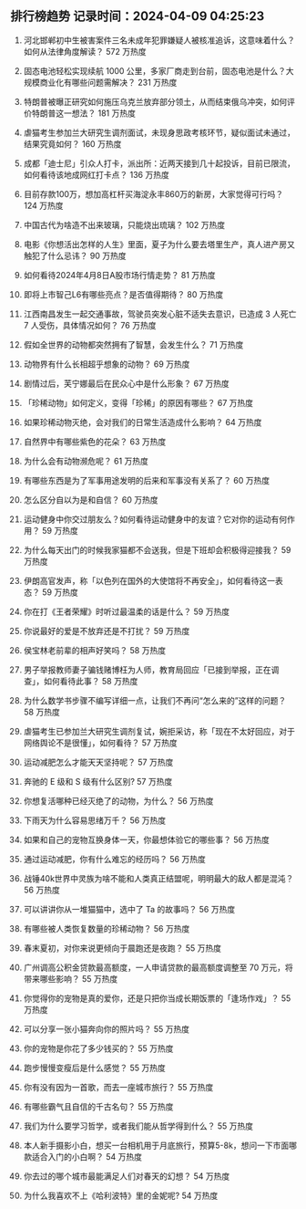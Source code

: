 
## 排行榜趋势 记录时间：2024-04-09 04:25:23
  
  1. 河北邯郸初中生被害案件三名未成年犯罪嫌疑人被核准追诉，这意味着什么？如何从法律角度解读？ 572 万热度
    
  2. 固态电池轻松实现续航 1000 公里，多家厂商走到台前，固态电池是什么？大规模商业化有哪些问题需解决？ 231 万热度
    
  3. 特朗普被曝正研究如何施压乌克兰放弃部分领土，从而结束俄乌冲突，如何评价特朗普这一想法？ 181 万热度
    
  4. 虐猫考生参加兰大研究生调剂面试，未现身思政考核环节，疑似面试未通过，结果究竟如何？ 160 万热度
    
  5. 成都「迪士尼」引众人打卡，派出所：近两天接到几十起投诉，目前已限流，如何看待该地成网红打卡点？ 136 万热度
    
  6. 目前存款100万，想加高杠杆买海淀永丰860万的新房，大家觉得可行吗？ 124 万热度
    
  7. 中国古代为啥造不出来玻璃，只能烧出琉璃？ 102 万热度
    
  8. 电影《你想活出怎样的人生》里面，夏子为什么要去塔里生产，真人进产房又触犯了什么忌讳？ 90 万热度
    
  9. 如何看待2024年4月8日A股市场行情走势？ 81 万热度
    
  10. 即将上市智己L6有哪些亮点？是否值得期待？ 80 万热度
    
  11. 江西南昌发生一起交通事故，驾驶员突发心脏不适失去意识，已造成 3 人死亡 7 人受伤，具体情况如何？ 76 万热度
    
  12. 假如全世界的动物都突然拥有了智慧，会发生什么？ 71 万热度
    
  13. 动物界有什么长相超乎想象的动物？ 69 万热度
    
  14. 剧情过后，芙宁娜最后在民众心中是什么形象？ 67 万热度
    
  15. 「珍稀动物」如何定义，变得「珍稀」的原因有哪些？ 67 万热度
    
  16. 如果珍稀动物灭绝，会对我们的日常生活造成什么影响？ 64 万热度
    
  17. 自然界中有哪些紫色的花朵？ 63 万热度
    
  18. 为什么会有动物濒危呢？ 61 万热度
    
  19. 有哪些东西是为了军事用途发明的后来和军事没有关系了？ 60 万热度
    
  20. 怎么区分自以为是和自信？ 60 万热度
    
  21. 运动健身中你交过朋友么？如何看待运动健身中的友谊？它对你的运动有何作用？ 59 万热度
    
  22. 为什么每天出门的时候我家猫都不会送我，但是下班却会积极得迎接我？ 59 万热度
    
  23. ​伊朗高官发声，称「以色列在国外的大使馆将不再安全」，如何看待这一表态？ 59 万热度
    
  24. 你在打《王者荣耀》时听过最温柔的话是什么？ 59 万热度
    
  25. 你说最好的爱是不放弃还是不打扰？ 59 万热度
    
  26. 侯宝林老前辈的相声好笑吗？ 58 万热度
    
  27. 男子举报教师妻子骗钱赌博枉为人师，教育局回应「已接到举报，正在调查」，如何看待此事？ 58 万热度
    
  28. 为什么数学书步骤不编写详细一点，让我们不再问“怎么来的”这样的问题？ 58 万热度
    
  29. 虐猫考生已参加兰大研究生调剂复试，婉拒采访，称「现在不太好回应，对于网络舆论不是很懂」，如何看待？ 57 万热度
    
  30. 运动减肥怎么才能天天坚持呢？ 57 万热度
    
  31. 奔驰的 E 级和 S 级有什么区别? 57 万热度
    
  32. 你想复活哪种已经灭绝了的动物，为什么？ 56 万热度
    
  33. 下雨天为什么容易思绪万千？ 56 万热度
    
  34. 如果和自己的宠物互换身体一天，你最想体验它的哪些事？ 56 万热度
    
  35. 通过运动减肥，你有什么难忘的经历吗？ 56 万热度
    
  36. 战锤40k世界中灵族为啥不能和人类真正结盟呢，明明最大的敌人都是混沌？ 56 万热度
    
  37. 可以讲讲你从一堆猫猫中，选中了 Ta 的故事吗？ 56 万热度
    
  38. 有哪些被人类恢复数量的珍稀动物？ 56 万热度
    
  39. 春末夏初，对你来说更倾向于晨跑还是夜跑？ 55 万热度
    
  40. 广州调高公积金贷款最高额度，一人申请贷款的最高额度调整至 70 万元，将带来哪些影响？ 55 万热度
    
  41. 你觉得你的宠物是真的爱你，还是只把你当成长期饭票的「逢场作戏」？ 55 万热度
    
  42. 可以分享一张小猫奔向你的照片吗？ 55 万热度
    
  43. 你的宠物是你花了多少钱买的？ 55 万热度
    
  44. 跑步慢慢变瘦后是什么感觉？ 55 万热度
    
  45. 你有没有因为一首歌，而去一座城市旅行？ 55 万热度
    
  46. 有哪些霸气且自信的千古名句？ 55 万热度
    
  47. 我们为什么要学习哲学，或者我们能从哲学得到什么？ 55 万热度
    
  48. 本人新手摄影小白，想买一台相机用于月底旅行，预算5-8k，想问一下市面哪款适合入门的小白啊？ 54 万热度
    
  49. 你去过的哪个城市最能满足人们对春天的幻想？ 54 万热度
    
  50. 为什么我喜欢不上《哈利波特》里的金妮呢? 54 万热度
    